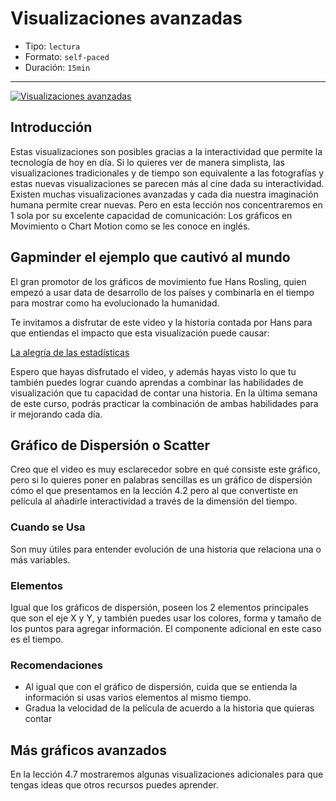 # Visualizaciones avanzadas

* Tipo: `lectura`
* Formato: `self-paced`
* Duración: `15min`

***
[![Visualizaciones avanzadas](https://embed-ssl.wistia.com/deliveries/773a597519f74e9179ba9ffa316428be87075fe7.jpg?image_play_button_size=2x&amp;image_crop_resized=960x540&amp;image_play_button=1&amp;image_play_button_color=f7b617e0)](https://laboratoria.wistia.com/medias/uxd4qhayuc?wvideo=uxd4qhayuc)

## Introducción

Estas visualizaciones son posibles gracias a la interactividad que permite la
tecnología de hoy en día. Si lo quieres ver de manera simplista, las
visualizaciones tradicionales y de tiempo son equivalente a las fotografías y
estas nuevas visualizaciones se parecen más al cine dada su interactividad.
Existen muchas visualizaciones avanzadas y cada dia nuestra imaginación humana
permite crear nuevas. Pero en esta lección nos concentraremos en 1 sola por su
excelente capacidad de comunicación: Los gráficos en Movimiento o Chart Motion
como se les conoce en inglés.

## Gapminder el ejemplo que cautivó al mundo

El gran promotor de los gráficos de movimiento fue Hans Rosling, quien empezó a
usar data de desarrollo de los países y combinarla en el tiempo para mostrar
como ha evolucionado la humanidad.

Te invitamos a disfrutar de este video y la historia contada por Hans para que
entiendas el impacto que esta visualización puede causar:

[La alegría de las estadísticas](https://www.youtube.com/watch?v=V8lbiiTF2P0)

Espero que hayas disfrutado el video, y además hayas visto lo que tu también
puedes lograr cuando aprendas a combinar las habilidades de visualización que tu
capacidad de contar una historia.
En la última semana de este curso, podrás practicar la combinación de ambas
habilidades para ir mejorando cada día.

## Gráfico de Dispersión o Scatter

Creo que el video es muy esclarecedor sobre en qué consiste este gráfico, pero
si lo quieres poner en palabras sencillas es un gráfico de dispersión cómo el
que presentamos en la lección 4.2 pero al que convertiste en película al
añadirle interactividad a través de la dimensión del tiempo.

### Cuando se Usa

Son muy útiles para entender evolución de una historia que relaciona una o más
variables.

### Elementos

Igual que los gráficos de dispersión, poseen los 2 elementos principales que son
el eje X y Y, y también puedes usar los colores, forma y tamaño de los puntos
para agregar información.
El componente adicional en este caso es el tiempo.

### Recomendaciones

* Al igual que con el gráfico de dispersión, cuida que se entienda la
  información si usas varios elementos al mismo tiempo.
* Gradua la velocidad de la película de acuerdo a la historia que quieras contar

## Más gráficos avanzados

En la lección 4.7 mostraremos algunas visualizaciones adicionales para que
tengas ideas que otros recursos puedes aprender.
